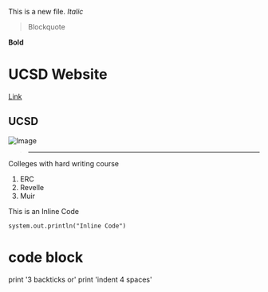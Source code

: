 This is a new file.
*Italic*

> Blockquote

**Bold**
# UCSD Website
[Link](https://ucsd.edu/)
## UCSD
![Image](https://www.google.com.hk/maps/uv?pb=!1s0x80dc06c4414caf4f:0xefb6aafc89913ea7!3m1!7e115!4shttps://lh5.googleusercontent.com/p/AF1QipPQABkY4HdguEqt_2Vrm4BxYAByxR2p7HxYSUx7%3Dw330-h220-k-no!5sucsd+-+Google+%E6%90%9C%E7%B4%A2!15zQ2dJZ0FRPT0&imagekey=!1e10!2sAF1QipPQABkY4HdguEqt_2Vrm4BxYAByxR2p7HxYSUx7&hl=zh-CN&sa=X&ved=2ahUKEwixxsyZkIP3AhUrpVYBHcRWDGEQoip6BAhgEAM)

> ---
Colleges with hard writing course
1. ERC
2. Revelle
3. Muir

This is an Inline Code
```
system.out.println("Inline Code")
```
# code block
print '3 backticks or'
print 'indent 4 spaces'
